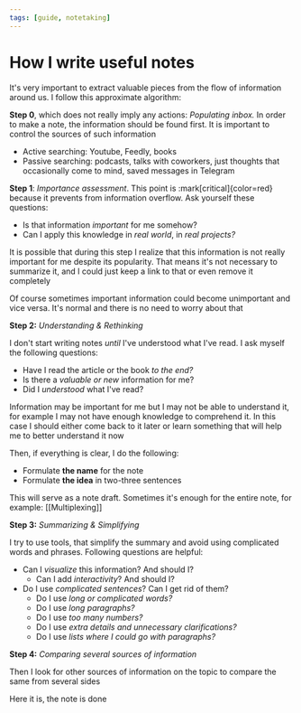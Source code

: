 ```yaml
---
tags: [guide, notetaking]
---
```


# How I write useful notes

It's very important to extract valuable pieces from the flow of information around us.
I&nbsp;follow this approximate algorithm:

**Step 0**, which does not really imply any actions: _Populating inbox._
In order to make a note, the information should be found first.
It is important to control the sources of such information

-   Active searching: Youtube, Feedly, books
-   Passive searching: podcasts, talks with coworkers, just thoughts that occasionally come to mind, saved messages in Telegram

**Step 1**: _Importance assessment_.
This point is :mark[critical]{color=red} because it prevents from information overflow.
Ask yourself these questions:

-   Is that information _important_ for me somehow?
-   Can I apply this knowledge in _real world_, in _real projects?_

It is possible that during this step I realize that this information is not really important for me despite its popularity.
That means it's not necessary to summarize it, and I could just keep a link to that or even remove it completely

Of course sometimes important information could become unimportant and vice versa. It's normal and there is no need to worry about that

**Step 2:** _Understanding & Rethinking_

I don't start writing notes _until_ I've understood what I've read.
I ask myself the following questions:

-   Have I read the article or the book _to the end?_
-   Is there a _valuable or new_ information for me?
-   Did I _understood_ what I've read?

Information may be important for me but I may not be able to understand it, for example I may not have enough knowledge to comprehend it.
In this case I should either come back to it later or learn something that will help me to better understand it now

Then, if everything is clear, I do the following:

-   Formulate **the name** for the note
-   Formulate **the idea** in two-three sentences

This will serve as a note draft.
Sometimes it's enough for the entire note, for example: [[Multiplexing]]

**Step 3:** _Summarizing & Simplifying_

I try to use tools, that simplify the summary and avoid using complicated words and phrases. Following questions are helpful:

-   Can I _visualize_ this information? And should I?
    -   Can I add _interactivity_? And should I?
-   Do I use _complicated sentences_? Can I get rid of them?
    -   Do I use _long or complicated words?_
    -   Do I use _long paragraphs?_
    -   Do I use _too many numbers?_
    -   Do I use _extra details and unnecessary clarifications?_
    -   Do I use _lists where I could go with paragraphs?_

**Step 4:** _Comparing several sources of information_

Then I look for other sources of information on the topic to compare the same from several sides

Here it is, the note is done
